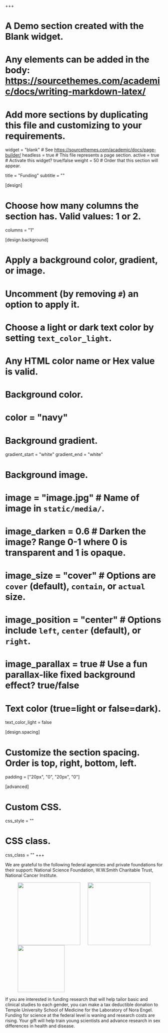 +++
# A Demo section created with the Blank widget.
# Any elements can be added in the body: https://sourcethemes.com/academic/docs/writing-markdown-latex/
# Add more sections by duplicating this file and customizing to your requirements.

widget = "blank"  # See https://sourcethemes.com/academic/docs/page-builder/
headless = true  # This file represents a page section.
active = true  # Activate this widget? true/false
weight = 50  # Order that this section will appear.

title = "Funding"
subtitle = ""

[design]
  # Choose how many columns the section has. Valid values: 1 or 2.
  columns = "1"

[design.background]
  # Apply a background color, gradient, or image.
  #   Uncomment (by removing `#`) an option to apply it.
  #   Choose a light or dark text color by setting `text_color_light`.
  #   Any HTML color name or Hex value is valid.

  # Background color.
  # color = "navy"

  # Background gradient.
  gradient_start = "white"
  gradient_end = "white"

  # Background image.
  # image = "image.jpg"  # Name of image in `static/media/`.
  # image_darken = 0.6  # Darken the image? Range 0-1 where 0 is transparent and 1 is opaque.
  # image_size = "cover"  #  Options are `cover` (default), `contain`, or `actual` size.
  # image_position = "center"  # Options include `left`, `center` (default), or `right`.
  # image_parallax = true  # Use a fun parallax-like fixed background effect? true/false

  # Text color (true=light or false=dark).
  text_color_light = false

[design.spacing]
  # Customize the section spacing. Order is top, right, bottom, left.
  padding = ["20px", "0", "20px", "0"]

[advanced]
 # Custom CSS.
 css_style = ""

 # CSS class.
 css_class = ""
+++


We are grateful to the following federal agencies and private foundations for their support: National Science Foundation, W.W.Smith Charitable Trust, National Cancer Institute.

<figure> <img src="/media/img/nsf_bitmap_logo.png" align="left" class="research-icon-right" style="height:200px;">
</figure>
<figure> <img src="/media/img/nci_case_logo_314056_284_5_v1.jpg" align="right" class="research-icon-right" style="height:200px;">
</figure>
<figure> <img src="/media/img/wwsmith_logo.jpg" align="middle" class="research-icon-right" style="height:150px;">
</figure>

If you are interested in funding research that will help tailor basic and clinical studies to each gender, you can make a tax deductible donation to Temple University School of Medicine for the Laboratory of Nora Engel. Funding for science at the federal level is waning and research costs are rising. Your gift will help train young scientists and advance research in sex differences in health and disease.
